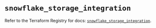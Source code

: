 # `snowflake_storage_integration`

Refer to the Terraform Registry for docs: [`snowflake_storage_integration`](https://registry.terraform.io/providers/snowflakedb/snowflake/2.5.0/docs/resources/storage_integration).
